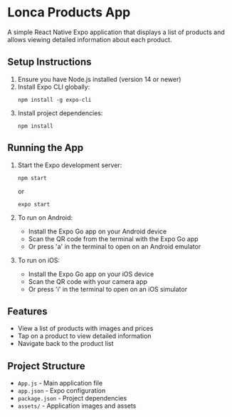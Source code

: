 # Lonca Products App

A simple React Native Expo application that displays a list of products and allows viewing detailed information about each product.

## Setup Instructions

1. Ensure you have Node.js installed (version 14 or newer)
2. Install Expo CLI globally:
   ```
   npm install -g expo-cli
   ```
3. Install project dependencies:
   ```
   npm install
   ```

## Running the App

1. Start the Expo development server:
   ```
   npm start
   ```
   or
   ```
   expo start
   ```

2. To run on Android:
   - Install the Expo Go app on your Android device
   - Scan the QR code from the terminal with the Expo Go app
   - Or press 'a' in the terminal to open on an Android emulator

3. To run on iOS:
   - Install the Expo Go app on your iOS device
   - Scan the QR code with your camera app
   - Or press 'i' in the terminal to open on an iOS simulator

## Features

- View a list of products with images and prices
- Tap on a product to view detailed information
- Navigate back to the product list

## Project Structure

- `App.js` - Main application file
- `app.json` - Expo configuration
- `package.json` - Project dependencies
- `assets/` - Application images and assets 